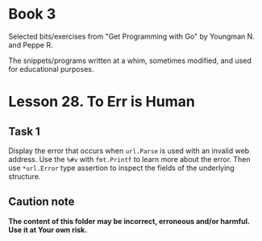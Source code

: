 # Book 3

Selected bits/exercises from "Get Programming with Go" by Youngman N. and Peppe R.

The snippets/programs written at a whim, sometimes modified, and used for educational purposes.

# Lesson 28. To Err is Human

## Task 1

Display the error that occurs when `url.Parse` is used with an invalid web address. Use the `%#v` with `fmt.Printf` to learn more about the error. Then use `*url.Error` type assertion to inspect the fields of the underlying structure.

## Caution note

**The content of this folder may be incorrect, erroneous and/or harmful. Use it at Your own risk.**
